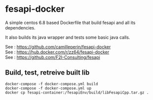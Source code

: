 # fesapi-docker

A simple centos 6.8 based Dockerfile that build fesapi and all its dependencies.

It also builds its java wrapper and tests some basic java calls.

See : https://github.com/camilleperin/fesapi-docker  
See : https://hub.docker.com/r/zz64/fesapi-docker  
See : https://github.com/F2I-Consulting/fesapi  

## Build, test, retreive built lib
 
```
docker-compose -f docker-compose.yml build  
docker-compose -f docker-compose.yml up  
docker cp fesapi-container:/fesapiEnv/build/libFesapiCpp.tar.gz .
```

